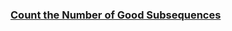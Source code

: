 ### [Count the Number of Good Subsequences](https://leetcode.com/problems/count-the-number-of-good-subsequences)

